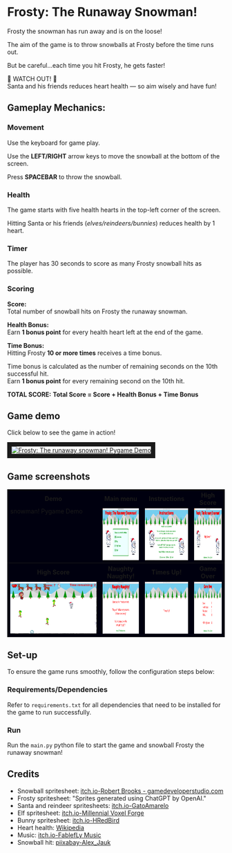 # Frosty: The Runaway Snowman!

Frosty the snowman has run away and is on the loose!

The aim of the game is to throw snowballs at Frosty before the time runs out.

But be careful...each time you hit Frosty, he gets faster!

👀 WATCH OUT! 👀 \
Santa and his friends reduces heart health — so aim wisely and have fun!

## Gameplay Mechanics:

### Movement

Use the keyboard for game play.

Use the **LEFT/RIGHT** arrow keys to move the snowball at the bottom of the screen.

Press **SPACEBAR** to throw the snowball.

### Health

The game starts with five health hearts in the top-left corner of the screen.

Hitting Santa or his friends (_elves/reindeers/bunnies_) reduces health by 1 heart.

### Timer

The player has 30 seconds to score as many Frosty snowball hits as possible.

### Scoring

**Score:**\
Total number of snowball hits on Frosty the runaway snowman.

**Health Bonus:**\
Earn **1 bonus point** for every health heart left at the end of the game.

**Time Bonus:**\
Hitting Frosty **10 or more times** receives a time bonus.

Time bonus is calculated as the number of remaining seconds on the 10th successful hit.\
Earn **1 bonus point** for every remaining second on the 10th hit.

**TOTAL SCORE:**
**Total Score = Score + Health Bonus + Time Bonus**

## Game demo

Click below to see the game in action!

<a href="https://www.youtube.com/watch?v=0D62W5GX_c0
" target="_blank"><img src="http://img.youtube.com/vi/0D62W5GX_c0/0.jpg"
alt="Frosty: The runaway snowman! Pygame Demo" width="400" height="300" border="10" /></a>

## Game screenshots


<table bgcolor="#00000F">
    <tbody>
        <tr>	
            <th>Demo</th>
            <th>Main menu</th>
            <th>Instructions</th>
            <th>High Score</th></tr>
        <tr>         
            <td><a href="https://www.youtube.com/watch?v=0D62W5GX_c0" target="_blank">
                <div style="width: 200px; height: 120px; overflow: hidden; position: relative;">
            <img src="http://img.youtube.com/vi/0D62W5GX_c0/0.jpg" alt="Frosty: The runaway snowman! Pygame Demo" style="width: 200px; position: absolute; top: -20px;">
                </div>
            </a></td>
            <td><img src="assets/images/readme_imgs/main_menu_img.png" alt="Frosty: The runaway snowman! Main menu" width="200" height="120"></td>
            <td><img src="assets/images/readme_imgs/instruction_screen_img.png" alt="Frosty: The runaway snowman! Instructions" width="200" height="120"></td>
            <td><img src="assets/images/readme_imgs/high_score_img.png" alt="Frosty: The runaway snowman! High Score" width="200" height="120"></td></tr>
        <tr>
            <th>High Score</th>
            <th>Naughty Naughty!</th>
            <th>Times Up!</th>
            <th>Game Over</th></tr>            
        <tr>
            <td><img src="assets/images/readme_imgs/game_play_img.png" alt="Frosty: The runaway snowman! Gameplay" width="200" height="120"></td>
            <td><img src="assets/images/readme_imgs/naughty_screen_img.png" alt="Frosty: The runaway snowman! Naughty Naughty screen" width="200" height="120"></td>
            <td><img src="assets/images/readme_imgs/times_up_img.png" alt="Frosty: The runaway snowman! Times Up" width="200" height="120"></td>
            <td><img src="assets/images/readme_imgs/game_over_img.png" alt="Frosty: The runaway snowman! Game Over" width="200" height="120"></td></tr>
</tbody></table>



## Set-up

To ensure the game runs smoothly, follow the configuration steps below:

### Requirements/Dependencies

Refer to `requirements.txt` for all dependencies that need to be installed for the game to run successfully.

### Run

Run the `main.py` python file to start the game and snowball Frosty the runaway snowman!

## Credits

- Snowball spritesheet: [itch.io-Robert Brooks - gamedeveloperstudio.com](https://gamedeveloperstudio.itch.io/snowball)
- Frosty spritesheet:  "Sprites generated using ChatGPT by OpenAI."
- Santa and reindeer spritesheets: [itch.io-GatoAmarelo](https://gatoamarelo.itch.io/characters-for-christmas)
- Elf spritesheet: [itch.io-Millennial Voxel Forge](https://millennial-voxel-forge.itch.io/elf-hero)
- Bunny spritesheet: [itch.io-HRedBird](https://hredbird.itch.io/bunny-sprite-sheet)
- Heart health: [Wikipedia](https://en.m.wikipedia.org/wiki/File:Heart_left-highlight_jon_01.svg)
- Music: [itch.io-FablefLy Music](https://fablefly-music.itch.io/its-snowtime)
- Snowball hit: [piixabay-Alex_Jauk](https://pixabay.com/users/alex_jauk-16800354/?utm_source=link-attribution&utm_medium=referral&utm_campaign=music&utm_content=279699)